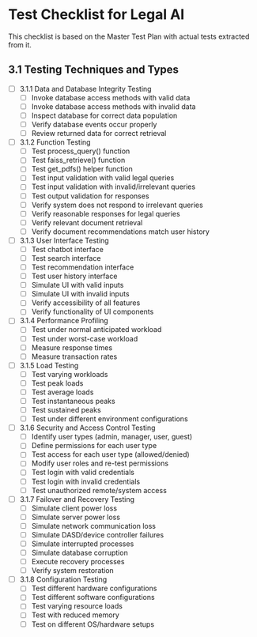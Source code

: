 # Test Checklist for Legal AI

This checklist is based on the Master Test Plan with actual tests extracted from it.

## 3.1 Testing Techniques and Types

- [ ] 3.1.1 Data and Database Integrity Testing
  - [ ] Invoke database access methods with valid data
  - [ ] Invoke database access methods with invalid data
  - [ ] Inspect database for correct data population
  - [ ] Verify database events occur properly
  - [ ] Review returned data for correct retrieval
- [ ] 3.1.2 Function Testing
  - [ ] Test process_query() function
  - [ ] Test faiss_retrieve() function
  - [ ] Test get_pdfs() helper function
  - [ ] Test input validation with valid legal queries
  - [ ] Test input validation with invalid/irrelevant queries
  - [ ] Test output validation for responses
  - [ ] Verify system does not respond to irrelevant queries
  - [ ] Verify reasonable responses for legal queries
  - [ ] Verify relevant document retrieval
  - [ ] Verify document recommendations match user history
- [ ] 3.1.3 User Interface Testing
  - [ ] Test chatbot interface
  - [ ] Test search interface
  - [ ] Test recommendation interface
  - [ ] Test user history interface
  - [ ] Simulate UI with valid inputs
  - [ ] Simulate UI with invalid inputs
  - [ ] Verify accessibility of all features
  - [ ] Verify functionality of UI components
- [ ] 3.1.4 Performance Profiling
  - [ ] Test under normal anticipated workload
  - [ ] Test under worst-case workload
  - [ ] Measure response times
  - [ ] Measure transaction rates
- [ ] 3.1.5 Load Testing
  - [ ] Test varying workloads
  - [ ] Test peak loads
  - [ ] Test average loads
  - [ ] Test instantaneous peaks
  - [ ] Test sustained peaks
  - [ ] Test under different environment configurations
- [ ] 3.1.6 Security and Access Control Testing
  - [ ] Identify user types (admin, manager, user, guest)
  - [ ] Define permissions for each user type
  - [ ] Test access for each user type (allowed/denied)
  - [ ] Modify user roles and re-test permissions
  - [ ] Test login with valid credentials
  - [ ] Test login with invalid credentials
  - [ ] Test unauthorized remote/system access
- [ ] 3.1.7 Failover and Recovery Testing
  - [ ] Simulate client power loss
  - [ ] Simulate server power loss
  - [ ] Simulate network communication loss
  - [ ] Simulate DASD/device controller failures
  - [ ] Simulate interrupted processes
  - [ ] Simulate database corruption
  - [ ] Execute recovery processes
  - [ ] Verify system restoration
- [ ] 3.1.8 Configuration Testing
  - [ ] Test different hardware configurations
  - [ ] Test different software configurations
  - [ ] Test varying resource loads
  - [ ] Test with reduced memory
  - [ ] Test on different OS/hardware setups
